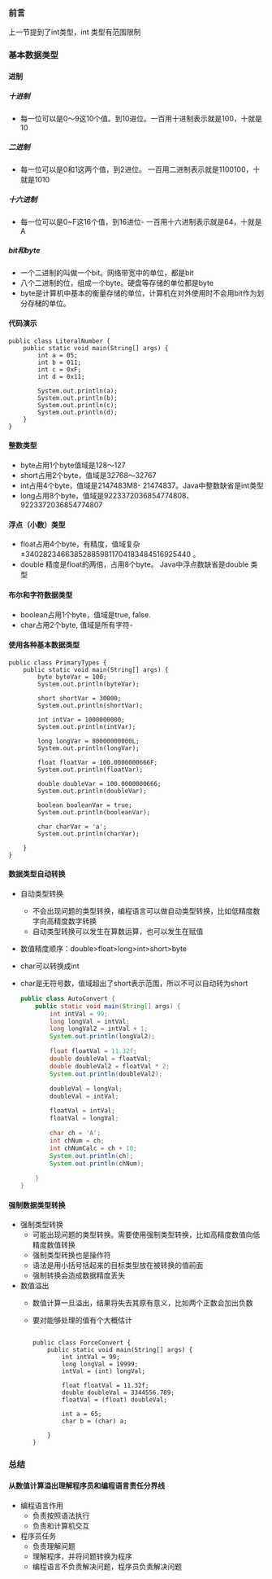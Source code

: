 ### 前言

上一节提到了int类型，int 类型有范围限制

### 基本数据类型

#### 进制

##### 十进制

* 每一位可以是0～9这10个值。到10进位。一百用十进制表示就是100，十就是10

##### 二进制

* 每一位可以是0和1这两个值，到2进位。 一百用二进制表示就是1100100，十就是1010

##### 十六进制 

* 每一位可以是0~F这16个值，到16进位- 一百用十六进制表示就是64，十就是A  

##### bit和byte 

* 一个二进制的叫做一个bit。网络带宽中的单位，都是bit
* 八个二进制的位，组成一个byte。硬盘等存储的单位都是byte
* byte是计算机中基本的衡量存储的单位，计算机在对外使用时不会用bit作为划分存槠的单位。

#### 代码演示

``` 
public class LiteralNumber {
    public static void main(String[] args) {
        int a = 05;
        int b = 011;
        int c = 0xF;
        int d = 0x11;

        System.out.println(a);
        System.out.println(b);
        System.out.println(c);
        System.out.println(d);
    }
}
```

#### 整数类型 

* byte占用1个byte值域是128～127 
* short占用2个byte，值域是32768～32767 
* int占用4个byte，值域是2147483M8- 21474837。Java中整数缺省是int类型
*  long占用8个byte，值域是9223372036854774808、9223372036854774807

#### 浮点（小数）类型

 - float占用4个byte，有精度，值域复杂±340282346638528859811704183484516925440 。
 - double 精度是float的两倍，占用8个byte。 Java中浮点数缺省是double 类型 

#### 布尔和字符数据类型

* boolean占用1个byte，值域是true, faIse.
* char占用2个byte, 值域是所有字符- 

#### 使用各种基本数据类型

``` 
public class PrimaryTypes {
    public static void main(String[] args) {
        byte byteVar = 100;
        System.out.println(byteVar);

        short shortVar = 30000;
        System.out.println(shortVar);

        int intVar = 1000000000;
        System.out.println(intVar);

        long longVar = 80000000000L;
        System.out.println(longVar);

        float floatVar = 100.0000000666F;
        System.out.println(floatVar);

        double doubleVar = 100.0000000666;
        System.out.println(doubleVar);

        boolean booleanVar = true;
        System.out.println(booleanVar);

        char charVar = 'a';
        System.out.println(charVar);

    }
}
```

#### 数据类型自动转换

* 自动类型转换
    - 不会出现问题的类型转换，编程语言可以做自动类型转换，比如低精度数字向高精度数字转换
    - 自动类型转换可以发生在算数运算，也可以发生在赋值
    
* 数值精度顺序：double>float>long>int>short>byte

* char可以转换成int

* char是无符号数，值域超出了short表示范围，所以不可以自动转为short

    ```java
    public class AutoConvert {
        public static void main(String[] args) {
            int intVal = 99;
            long longVal = intVal;
            long longVal2 = intVal + 1;
            System.out.println(longVal2);
    
            float floatVal = 11.32f;
            double doubleVal = floatVal;
            double doubleVal2 = floatVal * 2;
            System.out.println(doubleVal2);
    
            doubleVal = longVal;
            doubleVal = intVal;
    
            floatVal = intVal;
            floatVal = longVal;
    
            char ch = 'A';
            int chNum = ch;
            int chNumCalc = ch + 10;
            System.out.println(ch);
            System.out.println(chNum);
    
        }
    }
    ```

    

#### 强制数据类型转换

* 强制类型转换
    - 可能出现问题的类型转换。需要使用强制类型转换，比如高精度数值向低精度数值转换
    - 强制类型转换也是操作符
    - 语法是用小括号括起来的目标类型放在被转换的值前面
    - 强制转换会造成数据精度丢失
* 数值溢出
    - 数值计算一旦溢出，结果将失去其原有意义，比如两个正数会加出负数
    
    - 要对能够处理的值有个大概估计
    
      ```
      
      public class ForceConvert {
          public static void main(String[] args) {
              int intVal = 99;
              long longVal = 19999;
              intVal = (int) longVal;
      
              float floatVal = 11.32f;
              double doubleVal = 3344556.789;
              floatVal = (float) doubleVal;
      
              int a = 65;
              char b = (char) a;
      
          }
      }
      ```
    
      

### 总结

#### 从数值计算溢出理解程序员和编程语言责任分界线

* 编程语言作用
    - 负责按照语法执行
    - 负责和计算机交互
* 程序员任务
    - 负责理解问题
    - 理解程序，并将问题转换为程序
    - 编程语言不负责解决问题，程序员负责解决问题
